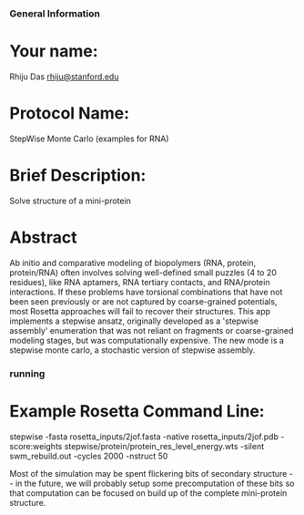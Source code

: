 ### General Information ##################
# Your name:
Rhiju Das
rhiju@stanford.edu

# Protocol Name:
StepWise Monte Carlo (examples for RNA)

# Brief Description:

Solve structure of a mini-protein

# Abstract

Ab initio and comparative modeling of biopolymers (RNA, protein, protein/RNA) often involves solving well-defined small puzzles (4 to 20 residues), like RNA aptamers, RNA tertiary contacts, and RNA/protein interactions. If these problems have torsional combinations that have not been seen previously or are not captured by coarse-grained potentials, most Rosetta approaches will fail to recover their structures.  This app implements a stepwise ansatz, originally developed as a 'stepwise assembly' enumeration that was not reliant on fragments or coarse-grained modeling stages, but was computationally expensive. The new mode is a stepwise monte carlo, a stochastic version of stepwise assembly. 


### running #########
# Example Rosetta Command Line:

stepwise -fasta rosetta_inputs/2jof.fasta -native rosetta_inputs/2jof.pdb -score:weights stepwise/protein/protein_res_level_energy.wts -silent swm_rebuild.out -cycles 2000 -nstruct 50

Most of the simulation may be spent flickering bits of secondary structure -- in the future, we will probably setup some precomputation of these bits so that computation can be focused on build up of the complete mini-protein structure.



